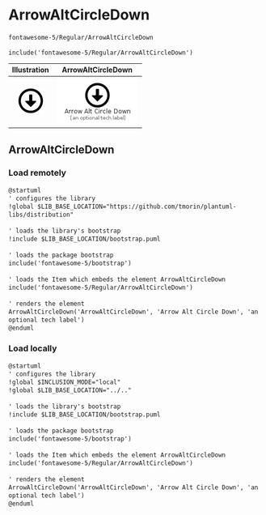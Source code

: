 # ArrowAltCircleDown


```text
fontawesome-5/Regular/ArrowAltCircleDown
```

```text
include('fontawesome-5/Regular/ArrowAltCircleDown')
```



| Illustration | ArrowAltCircleDown |
| :---: | :---: |
| ![illustration for Illustration](../../fontawesome-5/Regular/ArrowAltCircleDown.png) | ![illustration for ArrowAltCircleDown](../../fontawesome-5/Regular/ArrowAltCircleDown.Local.png) |




## ArrowAltCircleDown

### Load remotely
```plantuml
@startuml
' configures the library
!global $LIB_BASE_LOCATION="https://github.com/tmorin/plantuml-libs/distribution"

' loads the library's bootstrap
!include $LIB_BASE_LOCATION/bootstrap.puml

' loads the package bootstrap
include('fontawesome-5/bootstrap')

' loads the Item which embeds the element ArrowAltCircleDown
include('fontawesome-5/Regular/ArrowAltCircleDown')

' renders the element
ArrowAltCircleDown('ArrowAltCircleDown', 'Arrow Alt Circle Down', 'an optional tech label')
@enduml
```

### Load locally
```plantuml
@startuml
' configures the library
!global $INCLUSION_MODE="local"
!global $LIB_BASE_LOCATION="../.."

' loads the library's bootstrap
!include $LIB_BASE_LOCATION/bootstrap.puml

' loads the package bootstrap
include('fontawesome-5/bootstrap')

' loads the Item which embeds the element ArrowAltCircleDown
include('fontawesome-5/Regular/ArrowAltCircleDown')

' renders the element
ArrowAltCircleDown('ArrowAltCircleDown', 'Arrow Alt Circle Down', 'an optional tech label')
@enduml
```

